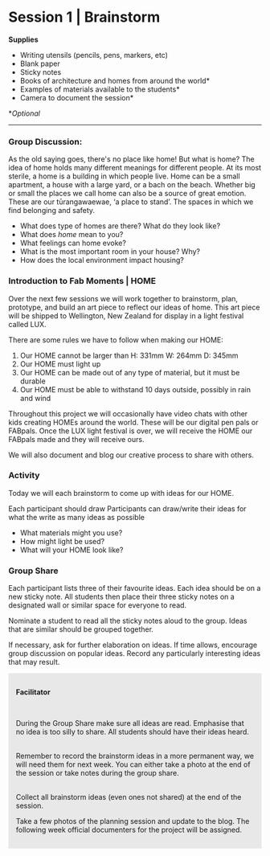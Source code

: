 # Session 1 | Brainstorm

**Supplies**
* Writing utensils (pencils, pens, markers, etc)
* Blank paper
* Sticky notes
* Books of architecture and homes from around the world*
* Examples of materials available to the students*
* Camera to document the session*


**Optional*

---




### Group Discussion:

As the old saying goes, there's no place like home!  But what is home?  The idea of home holds many different meanings for different people.  At its most sterile, a home is a building in which people live.  Home can be a small apartment, a house with a large yard, or a bach on the beach.   Whether big or small the places we call home can also be a source of great emotion.  These are our tūrangawaewae, ‘a place to stand’.  The spaces in which we find belonging and safety.

* What does type of homes are there?  What do they look like?
* What does *home* mean to you?
* What feelings can home evoke? 
* What is the most important room in your house?  Why?
* How does the local environment impact housing?

### Introduction to Fab Moments | HOME


Over the next few sessions we will work together to brainstorm, plan, prototype, and build an art piece to reflect our ideas of home.  This art piece will be shipped to Wellington, New Zealand for display in a light festival called LUX.

There are some rules we have to follow when making our HOME:

1. Our HOME cannot be larger than H: 331mm W: 264mm D: 345mm
2. Our HOME must light up
3. Our HOME can be made out of any type of material, but it must be durable
4. Our HOME must be able to withstand 10 days outside, possibly in rain and wind

Throughout this project we will occasionally have video chats with other kids creating HOMEs around the world.  These will be our digital pen pals or FABpals.  Once the LUX light festival is over, we will receive the HOME our FABpals made and they will receive ours.

We will also document and blog our creative process to share with others.

### Activity

Today we will each brainstorm to come up with ideas for our HOME.

Each participant should draw 
Participants can draw/write their ideas for what the write as many ideas as possible

* What materials might you use?
* How might light be used?
* What will your HOME look like?

### Group Share
Each participant lists three of their favourite ideas.  Each idea should be on a new sticky note.  All students then place their three sticky notes on a designated wall or similar space for everyone to read.

Nominate a student to read all the sticky notes aloud to the group.  Ideas that are similar should be grouped together.

If necessary, ask for further elaboration on ideas.  If time allows, encourage group discussion on popular ideas.  Record any particularly interesting ideas that may result.


<div style="background-color:#E8E8E8; padding:15px;">


<b>Facilitator</b> <br>

 <br>

During the Group Share make sure all ideas are read.  Emphasise that no idea is too silly to share.  All students should have their ideas heard. <br><br>
    
Remember to record the brainstorm ideas in a more permanent way, we will need them for next week.  You can either take a photo at the end of the session or take notes during the group share.<br><br>
    
Collect all brainstorm ideas (even ones not shared) at the end of the session.
    
Take a few photos of the planning session and update to the blog.  The following week official documenters for the project will be assigned.</div>
